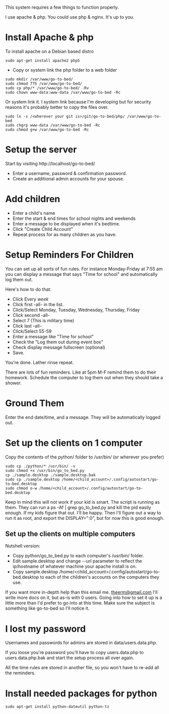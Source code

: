 
This system requires a few things to function properly.

I use apache & php.  You could use php & nginx.  It's up to you.

Install Apache & php
====================
To install apache on a Debian based distro
```
sudo apt-get install apache2 php5
```

* Copy or system link the php folder to a web folder

```
sudo mkdir /var/www/go-to-bed/
sudo chmod 775 /var/www/go-to-bed/
sudo cp php/* /var/www/go-to-bed/ -Rv
sudo chown www-data:www-data /var/www/go-to-bed -Rc
```

Or system link it.  I system link because I'm developing but for security reasons
it's probably better to copy the files over.

```
sudo ln -s /<wherever your git is>/git/go-to-bed/php/ /var/www/go-to-bed
sudo chgrp www-data /var/www/go-to-bed -Rc
sudo chmod g+w /var/www/go-to-bed -Rc
```

Setup the server
=================
Start by visiting http://localhost/go-to-bed/

* Enter a username, password & confirmation password.
* Create an additional admin accounts for your spouse.

Add children
============
* Enter a child's name
* Enter the start & end times for school nights and weekends
* Enter a message to be displayed when it's bedtime.
* Click "Create Child Account"
* Repeat process for as many children as you have.


Setup Reminders For Children
============================
You can set up all sorts of fun rules.
For instance Monday-Friday at 7:55 am you can display a message that says 
"Time for school" and automatically log them out.

Here's how to do that:
* Click Every _week_
* Click first -all- in the list.
* Click/Select Monday, Tuesday, Wednesday, Thursday, Friday
* Click second -all- 
* Select 7 (This is military time)
* Click last -all-
* Click/Select 55-59
* Enter a message like "Time for school"
* Check the "Log them out during event box"
* Check display message fullscreen (optional)
* Save.

You're done.
Lather rinse repeat.

There are lots of fun reminders.  Like at 5pm M-F remind them to do their homework.
Schedule the computer to log them out when they should take a shower.


Ground Them
===========
Enter the end date/time, and a message.  They will be automatically logged out.

Set up the clients on 1 computer
================================
Copy the contents of the python/ folder to /usr/bin/ (or wherever you prefer)
```
sudo cp ./python/* /usr/bin/ -v
sudo chmod +x /usr/bin/go_to_bed.py
cp ./sample.desktop ./sample.desktop.bak
sudo cp ./sample.desktop /home/<child_account>/.config/autostart/go-to-bed.desktop
sudo chmod o-w /home/<child_account>/.config/autostart/go-to-bed.desktop
```

Keep in mind this will not work if your kid is smart.  The script is running as
them.  They can run a ps -Af | grep go_to_bed.py and kill the pid easily enough.
If my kids figure that out.  I'll be happy.  Then I'll figure out a way to run
it as root, and export the DISPLAY=":0", but for now this is good enough.


Set up the clients on multiple computers
----------------------------------------
Nutshell version:
* Copy python/go_to_bed.py to each computer's /usr/bin/ folder.
* Edit sample.desktop and change --url parameter to reflect the ip/hostname
  of whatever machine your apache install is on.
* Copy sample.desktop /home/<child_account>/.config/autostart/go-to-bed.desktop 
  to each of the children's accounts on the computers they use.

If you want more in-depth help than this email me. theerm@gmail.com  I'll write
more docs on it,  but as-is with 0 users.  Going into how to set it up is a
little more than I'd prefer to go into at this time.  Make sure the subject is
something like go-to-bed so I'll notice it.

I lost my password
==================
Usernames and passwords for admins are stored in data/users.data.php.

If you loose you're password you'll have to copy users.data.php to 
users.data.php.bak and start the setup process all over again.

All the time rules are stored in another file, so you won't have to re-add all
the reminders.



Install needed packages for python
==================================
`sudo apt-get install python-dateutil python-tz`



